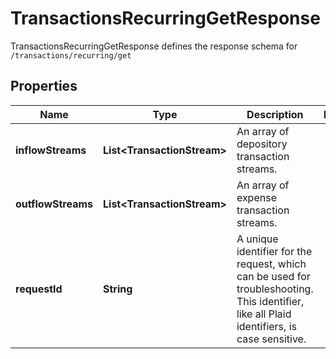 

# TransactionsRecurringGetResponse

TransactionsRecurringGetResponse defines the response schema for `/transactions/recurring/get`

## Properties

| Name | Type | Description | Notes |
|------------ | ------------- | ------------- | -------------|
|**inflowStreams** | **List&lt;TransactionStream&gt;** | An array of depository transaction streams. |  |
|**outflowStreams** | **List&lt;TransactionStream&gt;** | An array of expense transaction streams. |  |
|**requestId** | **String** | A unique identifier for the request, which can be used for troubleshooting. This identifier, like all Plaid identifiers, is case sensitive. |  |



